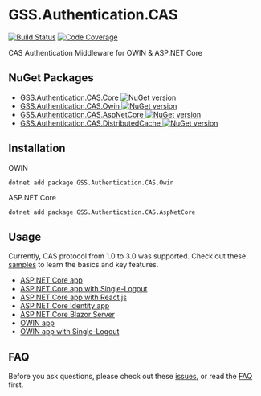 # GSS.Authentication.CAS

[![Build Status][ci-badge]][ci] [![Code Coverage][codecov-badge]][codecov]

[ci]: https://github.com/akunzai/GSS.Authentication.CAS/actions?query=workflow%3ACI
[ci-badge]: https://github.com/akunzai/GSS.Authentication.CAS/workflows/CI/badge.svg
[codecov]: https://codecov.io/gh/akunzai/GSS.Authentication.CAS
[codecov-badge]: https://codecov.io/gh/akunzai/GSS.Authentication.CAS/branch/main/graph/badge.svg?token=JGG7Y07SR0

CAS Authentication Middleware for OWIN & ASP.NET Core

## NuGet Packages

- [GSS.Authentication.CAS.Core ![NuGet version](https://img.shields.io/nuget/v/GSS.Authentication.CAS.Core.svg?style=flat-square)](https://www.nuget.org/packages/GSS.Authentication.CAS.Core/)
- [GSS.Authentication.CAS.Owin ![NuGet version](https://img.shields.io/nuget/v/GSS.Authentication.CAS.Owin.svg?style=flat-square)](https://www.nuget.org/packages/GSS.Authentication.CAS.Owin/)
- [GSS.Authentication.CAS.AspNetCore ![NuGet version](https://img.shields.io/nuget/v/GSS.Authentication.CAS.AspNetCore.svg?style=flat-square)](https://www.nuget.org/packages/GSS.Authentication.CAS.AspNetCore/)
- [GSS.Authentication.CAS.DistributedCache ![NuGet version](https://img.shields.io/nuget/v/GSS.Authentication.CAS.DistributedCache.svg?style=flat-square)](https://www.nuget.org/packages/GSS.Authentication.CAS.DistributedCache/)

## Installation

OWIN

```shell
dotnet add package GSS.Authentication.CAS.Owin
```

ASP.NET Core

```shell
dotnet add package GSS.Authentication.CAS.AspNetCore
```

## Usage

Currently, CAS protocol from 1.0 to 3.0 was supported.
Check out these [samples](./samples/) to learn the basics and key features.

- [ASP.NET Core app](./samples/AspNetCoreSample/)
- [ASP.NET Core app with Single-Logout](./samples/AspNetCoreSingleLogoutSample/)
- [ASP.NET Core app with React.js](./samples/AspNetCoreReactSample/)
- [ASP.NET Core Identity app](./samples/AspNetCoreIdentitySample/)
- [ASP.NET Core Blazor Server](./samples/BlazorServerSample/)
- [OWIN app](./samples/OwinSample/)
- [OWIN app with Single-Logout](./samples/OwinSingleLogoutSample/)

## FAQ

Before you ask questions, please check out these [issues](https://github.com/akunzai/GSS.Authentication.CAS/issues?q=is%3Aissue+label%3Aquestion), or read the [FAQ](https://github.com/akunzai/GSS.Authentication.CAS/wiki/FAQ) first.
